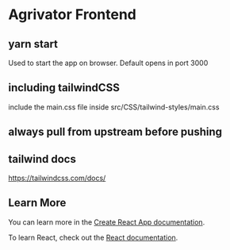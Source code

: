 # Agrivator Frontend

## yarn start
Used to start the app on browser.
Default opens in port 3000

## including tailwindCSS
include the main.css file inside src/CSS/tailwind-styles/main.css

## always pull from upstream before pushing

## tailwind docs
https://tailwindcss.com/docs/

## Learn More

You can learn more in the [Create React App documentation](https://facebook.github.io/create-react-app/docs/getting-started).

To learn React, check out the [React documentation](https://reactjs.org/).

